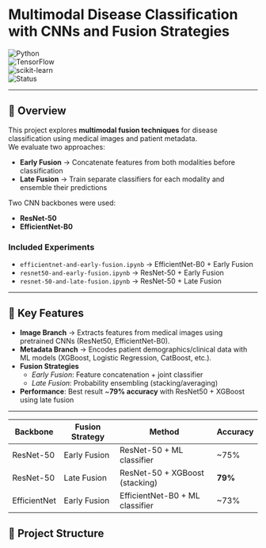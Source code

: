 # Multimodal Disease Classification with CNNs and Fusion Strategies

![Python](https://img.shields.io/badge/Python-3.9-blue)  
![TensorFlow](https://img.shields.io/badge/TensorFlow-2.x-orange)  
![scikit-learn](https://img.shields.io/badge/scikit--learn-1.5-green)  
![Status](https://img.shields.io/badge/Status-Research--Prototype-yellow)

---

## 📌 Overview
This project explores **multimodal fusion techniques** for disease classification using medical images and patient metadata.  
We evaluate two approaches:

- **Early Fusion** → Concatenate features from both modalities before classification  
- **Late Fusion** → Train separate classifiers for each modality and ensemble their predictions  

Two CNN backbones were used:
- **ResNet-50**
- **EfficientNet-B0**

### Included Experiments
- `efficientnet-and-early-fusion.ipynb` → EfficientNet-B0 + Early Fusion  
- `resnet50-and-early-fusion.ipynb` → ResNet-50 + Early Fusion  
- `resnet-50-and-late-fusion.ipynb` → ResNet-50 + Late Fusion  

---

## 🚀 Key Features
- **Image Branch** → Extracts features from medical images using pretrained CNNs (ResNet50, EfficientNet-B0).  
- **Metadata Branch** → Encodes patient demographics/clinical data with ML models (XGBoost, Logistic Regression, CatBoost, etc.).  
- **Fusion Strategies**  
  - *Early Fusion*: Feature concatenation + joint classifier  
  - *Late Fusion*: Probability ensembling (stacking/averaging)  
- **Performance**: Best result ~**79% accuracy** with ResNet50 + XGBoost using late fusion  

---

| Backbone     | Fusion Strategy | Method                          | Accuracy |
| ------------ | --------------- | ------------------------------- | -------- |
| ResNet-50    | Early Fusion    | ResNet-50 + ML classifier       | \~75%    |
| ResNet-50    | Late Fusion     | ResNet-50 + XGBoost (stacking)  | **79%**  |
| EfficientNet | Early Fusion    | EfficientNet-B0 + ML classifier | \~73%    |


## 📂 Project Structure
